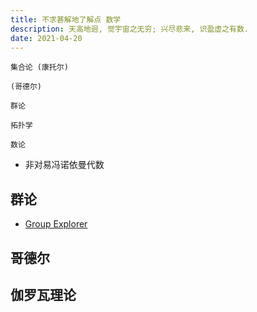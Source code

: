 ```yaml
---
title: 不求甚解地了解点 数学
description: 天高地迥, 觉宇宙之无穷; 兴尽悲来, 识盈虚之有数.
date: 2021-04-20
---
```


```
集合论 (康托尔)

(哥德尔)

群论

拓扑学

数论
```

* 非对易冯诺依曼代数

## 群论

* [Group Explorer](https://github.com/nathancarter/group-explorer)

## 哥德尔

## 伽罗瓦理论
